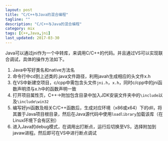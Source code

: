 ```yaml
---
layout: post
title: "C/C++与Java的混合编程"
tagline: ""
description: "C/C++与Java的混合编程"
category: mix
tags: [C++,Java,jni]
last_updated: 2017-03-30
---
```


Java可以通过jni作为一个中转库，来调用C/C++的代码。并且通过VS可以实现联合调试，具体的操作方法如下。

1. Java中写好类名和native方法名
2. 命令行中cd到上述类的.java文件路径，利用javah生成相应的头文件x.h
3. 在VS中新建空项目，c/cpp中需包含头文件`jni.h`，`x.h`，同时c/cpp中的jni函数声明须与x.h中的函数声明一致
4. 打开项目属性页，C++->附加包含目录中加入JDK安装文件夹中的`\include`以及`\include\win32`
5. 编写好jni函数及相关C/C++函数后，生成对应环境（x86或x64）下的dll，将其置于Java项目根目录，然后在Java源代码中使用`loadlibrary`加载该库（在Linux环境下会有区别）
6. 进入Java的debug模式，在调用出打断点，运行后切换至VS，选择附加到javaw进程。然后即可在VS中进行断点调试

